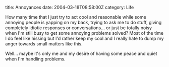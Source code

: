 title: Annoyances
date: 2004-03-18T08:58:00Z
category: Life

How many time that I just try to act cool and reasonable while some annoying people is yapping on my back, trying to ask me to do stuff, giving completely idiotic responses or conversations… or just be totally noisy when I'm still busy to get some annoying problems solved? Most of the time I do feel like hissing but I'd rather keep my cool and I really hate to dump my anger towards small matters like this.

Well… maybe it's only me and my desire of having some peace and quiet when I'm handling problems.
